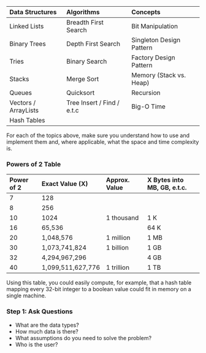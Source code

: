 
| Data Structures      | Algorithms                 | Concepts                   |
|:---------------------|:---------------------------|:---------------------------|
| Linked Lists         | Breadth First Search       | Bit Manipulation           |
| Binary Trees         | Depth First Search         | Singleton Design Pattern   |
| Tries                | Binary Search              | Factory Design Pattern     |
| Stacks               | Merge Sort                 | Memory (Stack vs. Heap)    |
| Queues               | Quicksort                  | Recursion                  |
| Vectors / ArrayLists | Tree Insert / Find / e.t.c | Big-O Time                 |
| Hash Tables          |                            |                            |



For each of the topics above, make sure you understand how to use and implement them and, where applicable, what the space and time complexity is.


### Powers of 2 Table


| Power of 2  | Exact Value (X)    | Approx. Value  | X Bytes into MB, GB, e.t.c. |
|:------------|:-------------------|:---------------|:----------------------------|
| 7           | 128                |                |                             |
| 8           | 256                |                |                             |
| 10          | 1024               | 1 thousand     | 1 K                         |
| 16          | 65,536             |                | 64 K                        |
| 20          | 1,048,576          | 1 million      | 1 MB                        |
| 30          | 1,073,741,824      | 1 billion      | 1 GB                        |
| 32          | 4,294,967,296      |                | 4 GB                        |
| 40          | 1,099,511,627,776  | 1 trillion     | 1 TB                        |


Using this table, you could easily compute, for example, that a hash table mapping every 32-bit integer to a boolean value could fit in memory on a single machine.


### Step 1: Ask Questions

- What are the data types? 
- How much data is there?
- What assumptions do you need to solve the problem? 
- Who is the user?
